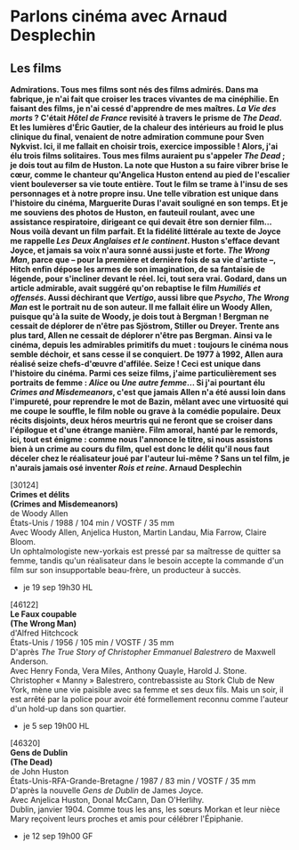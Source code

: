 # Parlons cinéma avec Arnaud Desplechin

## Les films

**Admirations. Tous mes films sont nés des films admirés. Dans ma fabrique, je n'ai fait que croiser les traces vivantes de ma cinéphilie. En faisant des films, je n'ai cessé d'apprendre de mes maîtres. _La Vie des morts_ ? C'était _Hôtel de France_ revisité à travers le prisme de _The Dead_. Et les lumières d'Éric Gautier, de la chaleur des intérieurs au froid le plus clinique du final, venaient de notre admiration commune pour Sven Nykvist. Ici, il me fallait en choisir trois, exercice impossible ! Alors, j'ai élu trois films solitaires. Tous mes films auraient pu s'appeler _The Dead_ ; je dois tout au film de Huston. La note que Huston a su faire vibrer brise le cœur, comme le chanteur qu'Angelica Huston entend au pied de l'escalier vient bouleverser sa vie toute entière. Tout le film se trame à l'insu de ses personnages et à notre propre insu. Une telle vibration est unique dans l'histoire du cinéma, Marguerite Duras l'avait souligné en son temps. Et je me souviens des photos de Huston, en fauteuil roulant, avec une assistance respiratoire, dirigeant ce qui devait être son dernier film... Nous voilà devant un film parfait. Et la fidélité littérale au texte de Joyce me rappelle _Les Deux Anglaises et le continent_. Huston s'efface devant Joyce, et jamais sa voix n'aura sonné aussi juste et forte. _The Wrong Man_, parce que – pour la première et dernière fois de sa vie d'artiste –, Hitch enfin dépose les armes de son imagination, de sa fantaisie de légende, pour s'incliner devant le réel. Ici, tout sera vrai. Godard, dans un article admirable, avait suggéré qu'on rebaptise le film _Humiliés et offensés_. Aussi déchirant que _Vertigo_, aussi libre que _Psycho_, _The Wrong Man_ est le portrait nu de son auteur. Il me fallait élire un Woody Allen, puisque qu'à la suite de Woody, je dois tout à Bergman ! Bergman ne cessait de déplorer de n'être pas Sjöstrom, Stiller ou Dreyer. Trente ans plus tard, Allen ne cessait de déplorer n'être pas Bergman. Ainsi va le cinéma, depuis les admirables primitifs du muet : toujours le cinéma nous semble déchoir, et sans cesse il se conquiert. De 1977 à 1992, Allen aura réalisé seize chefs-d'œuvre d'affilée. Seize ! Ceci est unique dans l'histoire du cinéma. Parmi ces seize films, j'aime particulièrement ses portraits de femme : _Alice_ ou _Une autre femme_... Si j'ai pourtant élu _Crimes and Misdemeanors_, c'est que jamais Allen n'a été aussi loin dans l'impureté, pour reprendre le mot de Bazin, mêlant avec une virtuosité qui me coupe le souffle, le film noble ou grave à la comédie populaire. Deux récits disjoints, deux héros meurtris qui ne feront que se croiser dans l'épilogue et d'une étrange manière. Film amoral, hanté par le remords, ici, tout est énigme : comme nous l'annonce le titre, si nous assistons bien à un crime au cours du film, quel est donc le délit qu'il nous faut déceler chez le réalisateur joué par l'auteur lui-même ? Sans un tel film, je n'aurais jamais osé inventer _Rois et reine_. Arnaud Desplechin**

[30124]  
**Crimes et délits**  
**(Crimes and Misdemeanors)**  
de Woody Allen  
États-Unis / 1988 / 104 min / VOSTF / 35 mm  
Avec Woody Allen, Anjelica Huston, Martin Landau, Mia Farrow, Claire Bloom.  
Un ophtalmologiste new-yorkais est pressé par sa maîtresse de quitter sa femme, tandis qu'un réalisateur dans le besoin accepte la commande d'un film sur son insupportable beau-frère, un producteur à succès.

- je 19 sep 19h30 HL

[46122]  
**Le Faux coupable**  
**(The Wrong Man)**  
d'Alfred Hitchcock  
États-Unis / 1956 / 105 min / VOSTF / 35 mm  
D'après _The True Story of Christopher Emmanuel Balestrero_ de Maxwell Anderson.  
Avec Henry Fonda, Vera Miles, Anthony Quayle, Harold J. Stone.  
Christopher « Manny » Balestrero, contrebassiste au Stork Club de New York, mène une vie paisible avec sa femme et ses deux fils. Mais un soir, il est arrêté par la police pour avoir été formellement reconnu comme l'auteur d'un hold-up dans son quartier.

- je 5 sep 19h00 HL

[46320]  
**Gens de Dublin**  
**(The Dead)**  
de John Huston  
États-Unis-RFA-Grande-Bretagne / 1987 / 83 min / VOSTF / 35 mm  
D'après la nouvelle _Gens de Dublin_ de James Joyce.  
Avec Anjelica Huston, Donal McCann, Dan O'Herlihy.  
Dublin, janvier 1904. Comme tous les ans, les sœurs Morkan et leur nièce Mary reçoivent leurs proches et amis pour célébrer l'Épiphanie.

- je 12 sep 19h00 GF

